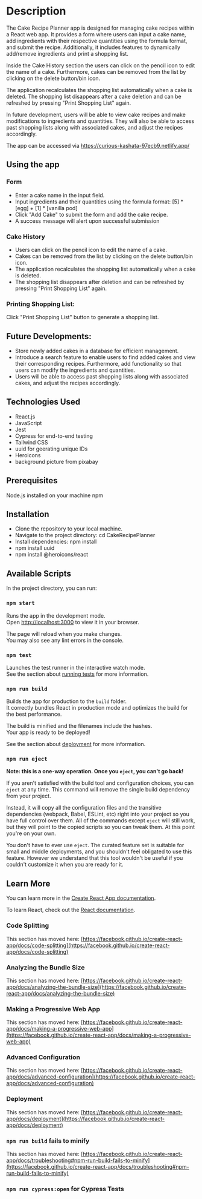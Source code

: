 # Description
The Cake Recipe Planner app is designed for managing cake recipes within a React web app.
It provides a form where users can input a cake name, add ingredients with their respective quantities using the formula format, and submit the recipe.
Additionally, it includes features to dynamically add/remove ingredients and print a shopping list.

Inside the Cake History section the users can click on the pencil icon to edit the name of a cake. 
Furthermore, cakes can be removed from the list by clicking on the delete button/bin icon.

The application recalculates the shopping list automatically when a cake is deleted. The shopping list disappears after a cake deletion and can be refreshed by pressing "Print Shopping List" again.

In future development, users will be able to view cake recipes and make modifications to ingredients and quantities. They will also be able to access past shopping lists along with associated cakes, and adjust the recipes accordingly.

The app can be accessed via https://curious-kashata-97ecb9.netlify.app/

## Using the app
### Form
- Enter a cake name in the input field.
- Input ingredients and their quantities using the formula format: [5] * [egg] + [1] * [vanilla pod] 
- Click "Add Cake" to submit the form and add the cake recipe.
- A success message will alert upon successful submission

### Cake History
- Users can click on the pencil icon to edit the name of a cake.
- Cakes can be removed from the list by clicking on the delete button/bin icon.
- The application recalculates the shopping list automatically when a cake is deleted. 
- The shopping list disappears after deletion and can be refreshed by pressing "Print Shopping List" again.

### Printing Shopping List:
Click "Print Shopping List" button to generate a shopping list.

## Future Developments:
- Store newly added cakes in a database for efficient management.
- Introduce a search feature to enable users to find added cakes and view their corresponding recipes. Furthermore, add functionality so that users can modify the ingredients and quantities.
- Users will be able to access past shopping lists along with associated cakes, and adjust the recipes accordingly.


## Technologies Used
- React.js
- JavaScript
- Jest
- Cypress for end-to-end testing
- Tailwind CSS
- uuid for geerating unique IDs
- Heroicons
- background picture from pixabay

## Prerequisites
Node.js installed on your machine
npm

## Installation
- Clone the repository to your local machine.
- Navigate to the project directory: cd CakeRecipePlanner
- Install dependencies: npm install
- npm install uuid
- npm install @heroicons/react


## Available Scripts

In the project directory, you can run:

### `npm start`

Runs the app in the development mode.\
Open [http://localhost:3000](http://localhost:3000) to view it in your browser.

The page will reload when you make changes.\
You may also see any lint errors in the console.

### `npm test`

Launches the test runner in the interactive watch mode.\
See the section about [running tests](https://facebook.github.io/create-react-app/docs/running-tests) for more information.

### `npm run build`

Builds the app for production to the `build` folder.\
It correctly bundles React in production mode and optimizes the build for the best performance.

The build is minified and the filenames include the hashes.\
Your app is ready to be deployed!

See the section about [deployment](https://facebook.github.io/create-react-app/docs/deployment) for more information.

### `npm run eject`

**Note: this is a one-way operation. Once you `eject`, you can't go back!**

If you aren't satisfied with the build tool and configuration choices, you can `eject` at any time. This command will remove the single build dependency from your project.

Instead, it will copy all the configuration files and the transitive dependencies (webpack, Babel, ESLint, etc) right into your project so you have full control over them. All of the commands except `eject` will still work, but they will point to the copied scripts so you can tweak them. At this point you're on your own.

You don't have to ever use `eject`. The curated feature set is suitable for small and middle deployments, and you shouldn't feel obligated to use this feature. However we understand that this tool wouldn't be useful if you couldn't customize it when you are ready for it.

## Learn More

You can learn more in the [Create React App documentation](https://facebook.github.io/create-react-app/docs/getting-started).

To learn React, check out the [React documentation](https://reactjs.org/).

### Code Splitting

This section has moved here: [https://facebook.github.io/create-react-app/docs/code-splitting](https://facebook.github.io/create-react-app/docs/code-splitting)

### Analyzing the Bundle Size

This section has moved here: [https://facebook.github.io/create-react-app/docs/analyzing-the-bundle-size](https://facebook.github.io/create-react-app/docs/analyzing-the-bundle-size)

### Making a Progressive Web App

This section has moved here: [https://facebook.github.io/create-react-app/docs/making-a-progressive-web-app](https://facebook.github.io/create-react-app/docs/making-a-progressive-web-app)

### Advanced Configuration

This section has moved here: [https://facebook.github.io/create-react-app/docs/advanced-configuration](https://facebook.github.io/create-react-app/docs/advanced-configuration)

### Deployment

This section has moved here: [https://facebook.github.io/create-react-app/docs/deployment](https://facebook.github.io/create-react-app/docs/deployment)

### `npm run build` fails to minify

This section has moved here: [https://facebook.github.io/create-react-app/docs/troubleshooting#npm-run-build-fails-to-minify](https://facebook.github.io/create-react-app/docs/troubleshooting#npm-run-build-fails-to-minify)

### `npm run cypress:open` for Cypress Tests